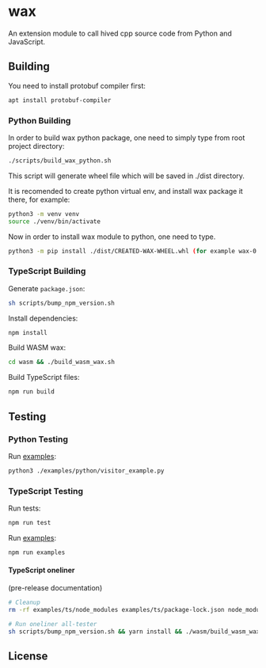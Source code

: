 # wax

An extension module to call hived cpp source code from Python and JavaScript.

## Building

You need to install protobuf compiler first:

```bash
apt install protobuf-compiler
```

### Python Building

In order to build wax python package, one need to simply type from root project directory:

```bash
./scripts/build_wax_python.sh
```

This script will generate wheel file which will be saved in ./dist directory.

It is recomended to create python virtual env, and install wax package it there, for example:

```bash
python3 -m venv venv
source ./venv/bin/activate
```

Now in order to install wax module to python, one need to type.

```bash
python3 -m pip install ./dist/CREATED-WAX-WHEEL.whl (for example wax-0.0.0-cp310-cp310-manylinux_2_35_x86_64.whl)
```

### TypeScript Building

Generate `package.json`:

```bash
sh scripts/bump_npm_version.sh
```

Install dependencies:

```bash
npm install
```

Build WASM wax:

```bash
cd wasm && ./build_wasm_wax.sh
```

Build TypeScript files:

```bash
npm run build
```

## Testing

### Python Testing

Run [examples](examples/python/README.md):

```bash
python3 ./examples/python/visitor_example.py
```

### TypeScript Testing

Run tests:

```bash
npm run test
```

Run [examples](examples/ts/README.md):

```bash
npm run examples
```

#### TypeScript oneliner

(pre-release documentation)

```bash
# Cleanup
rm -rf examples/ts/node_modules examples/ts/package-lock.json node_modules/ build_wasm wasm/dist wasm/lib/proto .npmrc package.json

# Run oneliner all-tester
sh scripts/bump_npm_version.sh && yarn install && ./wasm/build_wasm_wax.sh && npm run build && npm run test && npm run examples
```

## License

